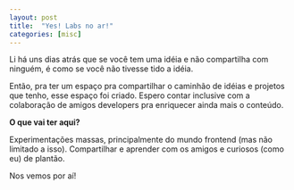 ```yaml
---
layout: post
title:  "Yes! Labs no ar!"
categories: [misc]
---
```

Li há uns dias atrás que se você tem uma idéia e não compartilha com ninguém, é como se você não tivesse tido a idéia.

Então, pra ter um espaço pra compartilhar o caminhão de idéias e projetos que tenho, esse espaço foi criado. Espero contar inclusive com a colaboração de amigos developers pra enriquecer ainda mais o conteúdo.


**O que vai ter aqui?**

Experimentações massas, principalmente do mundo frontend (mas não limitado a isso). Compartilhar e aprender com os amigos e curiosos (como eu) de plantão.

Nos vemos por aí!